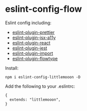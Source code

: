 # eslint-config-flow

Eslint config including:
 - [eslint-plugin-prettier](https://github.com/prettier/eslint-plugin-prettier)
 - [eslint-plugin-jsx-a11y](https://github.com/evcohen/eslint-plugin-jsx-a11y)
 - [eslint-plugin-react](https://github.com/yannickcr/eslint-plugin-react)
 - [eslint-plugin-jest](https://github.com/facebook/jest/tree/master/packages/eslint-plugin-jest) 
 - [eslint-plugin-import](https://github.com/benmosher/eslint-plugin-import)
 - [eslint-plugin-flowtype](https://github.com/gajus/eslint-plugin-flowtype)

Install:
```
npm i eslint-config-littlemooon -D
```

Add the following to your .eslintrc:
```
{
  extends: "littlemooon",
}
```
